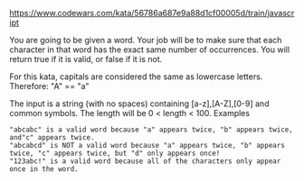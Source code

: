 https://www.codewars.com/kata/56786a687e9a88d1cf00005d/train/javascript

You are going to be given a word. Your job will be to make sure that each character in that word has the exact same number of occurrences. You will return true if it is valid, or false if it is not.

For this kata, capitals are considered the same as lowercase letters. Therefore: "A" == "a"

The input is a string (with no spaces) containing [a-z],[A-Z],[0-9] and common symbols. The length will be 0 < length < 100.
Examples

    "abcabc" is a valid word because "a" appears twice, "b" appears twice, and"c" appears twice.
    "abcabcd" is NOT a valid word because "a" appears twice, "b" appears twice, "c" appears twice, but "d" only appears once!
    "123abc!" is a valid word because all of the characters only appear once in the word.

